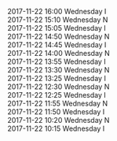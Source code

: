 2017-11-22 16:00 Wednesday  I  
2017-11-22 15:10 Wednesday  N  
2017-11-22 15:05 Wednesday  I  
2017-11-22 14:50 Wednesday  N  
2017-11-22 14:45 Wednesday  I  
2017-11-22 14:00 Wednesday  N  
2017-11-22 13:55 Wednesday  I  
2017-11-22 13:30 Wednesday  N  
2017-11-22 13:25 Wednesday  I  
2017-11-22 12:30 Wednesday  N  
2017-11-22 12:25 Wednesday  I  
2017-11-22 11:55 Wednesday  N  
2017-11-22 11:50 Wednesday  I  
2017-11-22 10:20 Wednesday  N  
2017-11-22 10:15 Wednesday  I  

